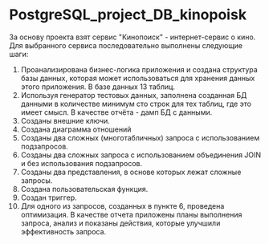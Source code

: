 # PostgreSQL_project_DB_kinopoisk

За основу проекта взят сервис "Кинопоиск" - интернет-сервис о кино. 
Для выбранного сервиса последовательно выполнены следующие шаги:
1.	Проанализирована бизнес-логика приложения и создана структура базы данных, которая может использоваться для хранения данных этого приложения. В базе данных 13 таблиц.
2.	Используя генератор тестовых данных, заполнена созданная БД данными в количестве минимум сто строк для тех таблиц, где это имеет смысл. В качестве отчёта - дамп БД с данными.
3.	Созданы внешние ключи. 
4.	Создана диаграмма отношений
5.	Созданы два сложных (многотабличных) запроса с использованием подзапросов.
6.	Созданы два сложных запроса с использованием объединения JOIN и без использования подзапросов.
7.	Созданы два представления, в основе которых лежат сложные запросы.
8.	Создана пользовательская функция.
9.	Создан триггер.
10.	Для одного из запросов, созданных в пункте 6, проведена оптимизация. В качестве отчета приложены планы выполнения запроса, анализ и показаны действия, которые улучшили эффективность запроса. 
